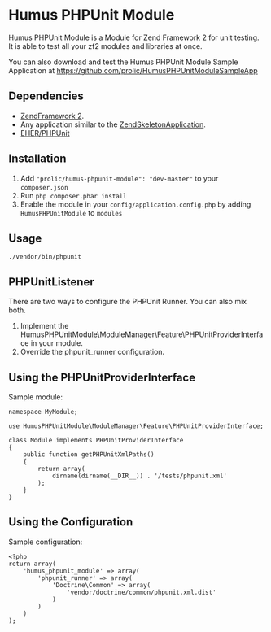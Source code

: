 Humus PHPUnit Module
====================

Humus PHPUnit Module is a Module for Zend Framework 2 for unit testing. It is able to test all your zf2 modules and libraries at once.

You can also download and test the Humus PHPUnit Module Sample Application at https://github.com/prolic/HumusPHPUnitModuleSampleApp

Dependencies
------------

 -  [ZendFramework 2](https://github.com/zendframework/zf2).
 -  Any application similar to the
    [ZendSkeletonApplication](https://github.com/zendframework/ZendSkeletonApplication).
 -  [EHER/PHPUnit](https://github.com/EHER/phpunit-all-in-one)

Installation
------------

 1.  Add `"prolic/humus-phpunit-module": "dev-master"` to your `composer.json`
 2.  Run `php composer.phar install`
 3.  Enable the module in your `config/application.config.php` by adding `HumusPHPUnitModule` to `modules`

Usage
-----

    ./vendor/bin/phpunit

PHPUnitListener
-------------------

There are two ways to configure the PHPUnit Runner. You can also mix both.

 1. Implement the HumusPHPUnitModule\ModuleManager\Feature\PHPUnitProviderInterface in your module.
 2. Override the phpunit_runner configuration.

Using the PHPUnitProviderInterface
----------------------------------

Sample module:

    namespace MyModule;
    
    use HumusPHPUnitModule\ModuleManager\Feature\PHPUnitProviderInterface;
    
    class Module implements PHPUnitProviderInterface
    {
        public function getPHPUnitXmlPaths()
        {
            return array(
                dirname(dirname(__DIR__)) . '/tests/phpunit.xml'
            );
        }
    }

Using the Configuration
-----------------------

Sample configuration:

    <?php
    return array(
        'humus_phpunit_module' => array(
            'phpunit_runner' => array(
                'Doctrine\Common' => array(
                    'vendor/doctrine/common/phpunit.xml.dist'
                )
            )
        )
    );
